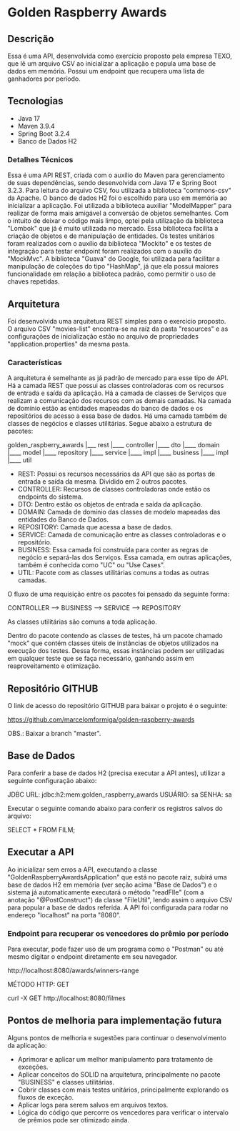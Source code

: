 # Golden Raspberry Awards

## Descrição
Essa é uma API, desenvolvida como exercício proposto pela empresa TEXO, que lê um arquivo CSV ao inicializar a aplicação e popula uma base de dados em memória. Possui um endpoint que recupera uma lista de ganhadores por período.

## Tecnologias
- Java 17
- Maven 3.9.4
- Spring Boot 3.2.4
- Banco de Dados H2

### Detalhes Técnicos
Essa é uma API REST, criada com o auxílio do Maven para gerenciamento de suas dependências, sendo desenvolvida com Java 17 e Spring Boot 3.2.3.
Para leitura do arquivo CSV, fou utilizada a biblioteca "commons-csv" da Apache. O banco de dados H2 foi o escolhido para uso em memória ao inicializar a aplicação.
Foi utilizada a biblioteca auxiliar "ModelMapper" para realizar de forma mais amigável a conversão de objetos semelhantes.
Com o intuito de deixar o código mais limpo, optei pela utilização da biblioteca "Lombok" que já é muito utilizada no mercado. Essa biblioteca facilita a criação de objetos e de manipulação de entidades.
Os testes unitários foram realizados com o auxílio da biblioteca "Mockito" e os testes de integração para testar endpoint foram realizados com o auxílio do "MockMvc".
A biblioteca "Guava" do Google, foi utilizada para facilitar a manipulação de coleções do tipo "HashMap", já que ela possui maiores funcionalidade em relação a biblioteca padrão, como permitir o uso de chaves repetidas.

## Arquitetura
Foi desenvolvida uma arquitetura REST simples para o exercício proposto. O arquivo CSV "movies-list" encontra-se na raíz da pasta "resources" e as configurações de inicialização estão no arquivo de propriedades "application.properties" da mesma pasta.

### Características
A arquitetura é semelhante as já padrão de mercado para esse tipo de API.
Há a camada REST que possui as classes controladoras com os recursos de entrada e saída da aplicação. Há a camada de classes de Serviços que realizam a comunicação dos recursos com as demais camadas.
Na camada de domínio estão as entidades mapeadas do banco de dados e os repositórios de acesso a essa base de dados. Há uma camada também de classes de negócios e classes utilitárias.
Segue abaixo a estrutura de pacotes:

golden_raspberry_awards
|___ rest
        |____ controller
        |____ dto
|____ domain
        |____ model
        |____ repository
|____ service
        |____ impl
|____ business
        |____ impl
|____ util

- REST: Possui os recursos necessários da API que são as portas de entrada e saída da mesma. Dividido em 2 outros pacotes.
- CONTROLLER: Recursos de classes controladoras onde estão os endpoints do sistema.
- DTO: Dentro estão os objetos de entrada e saída da aplicação.
- DOMAIN: Camada de domínio das classes de modelo mapeadas das entidades do Banco de Dados.
- REPOSITORY: Camada que acessa a base de dados.
- SERVICE: Camada de comunicação entre as classes controladoras e o repositório.
- BUSINESS: Essa camada foi construída para conter as regras de negócio e separá-las dos Serviços. Essa camada, em outras aplicações, também é conhecida como "UC" ou "Use Cases".
- UTIL: Pacote com as classes utilitárias comuns a todas as outras camadas.

O fluxo de uma requisição entre os pacotes foi pensado da seguinte forma:

CONTROLLER --> BUSINESS --> SERVICE --> REPOSITORY

As classes utilitárias são comuns a toda aplicação.

Dentro do pacote contendo as classes de testes, há um pacote chamado "mock" que contém classes úteis de instâncias de objetos utilizados na execução dos testes.
Dessa forma, essas instâncias podem ser utilizadas em qualquer teste que se faça necessário, ganhando assim em reaproveitamento e otimização.

## Repositório GITHUB

O link de acesso do repositório GITHUB para baixar o projeto é o seguinte:

https://github.com/marcelomformiga/golden-raspberry-awards

OBS.: Baixar a branch "master".

## Base de Dados
Para conferir a base de dados H2 (precisa executar a API antes), utilizar a seguinte configuração abaixo:

JDBC URL: jdbc:h2:mem:golden_raspberry_awards
USUÁRIO: sa
SENHA: sa

Executar o seguinte comando abaixo para conferir os registros salvos do arquivo:

SELECT * FROM FILM;

## Executar a API
Ao inicializar sem erros a API, executando a classe "GoldenRaspberryAwardsApplication" que está no pacote raiz, subirá uma base de dados H2 em memória (ver seção acima "Base de Dados") e o sistema já automaticamente executará o método "readFIle" (com a anotação "@PostConstruct") da classe "FileUtil", lendo assim o arquivo CSV para popular a base de dados referida.
A API foi configurada para rodar no endereço "localhost" na porta "8080".

### Endpoint para recuperar os vencedores do prêmio por período
Para executar, pode fazer uso de um programa como o "Postman" ou até mesmo digitar o endpoint diretamente em seu navegador.

http://localhost:8080/awards/winners-range

MÉTODO HTTP: GET

curl -X GET http://localhost:8080/filmes

## Pontos de melhoria para implementação futura
Alguns pontos de melhoria e sugestões para continuar o desenvolvimento da aplicação:

- Aprimorar e aplicar um melhor manipulamento para tratamento de exceções.
- Aplicar conceitos do SOLID na arquitetura, principalmente no pacote "BUSINESS" e classes utilitárias.
- Cobrir classes com mais testes unitários, principalmente explorando os fluxos de exceção.
- Aplicar logs para serem salvos em arquivos textos.
- Lógica do código que percorre os vencedores para verificar o intervalo de prêmios pode ser otimizado ainda. 






